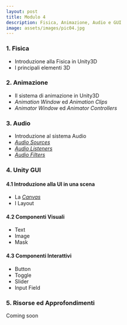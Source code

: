 ```yaml
---
layout: post
title: Modulo 4
description: Fisica, Animazione, Audio e GUI
image: assets/images/pic04.jpg
---
```


<h3>1. Fisica</h3>
<ul>
    <li>Introduzione alla Fisica in Unity3D</li>
    <li>I principali elementi 3D</li>
</ul>

<h3>2. Animazione</h3>
<ul>
    <li>Il sistema di animazione in Unity3D</li>
    <li><em>Animation Window</em> ed <em>Animation Clips</em></li>
    <li><em>Animator Window</em> ed <em>Animator Controllers</em></li>
</ul>

<h3>3. Audio</h3>

<ul>
    <li>Introduzione al sistema Audio</li>
    <li><em><a href="https://docs.unity3d.com/540/Documentation/Manual/class-AudioSource.html" target="_blank">Audio Sources</a></em></li>
    <li><em><a href="https://docs.unity3d.com/540/Documentation/Manual/class-AudioListener.html" target="_blank">Audio Listeners</a></em></li>
    <li><em><a href="https://docs.unity3d.com/540/Documentation/Manual/class-AudioEffect.html" target="_blank">Audio Filters</a></em></li>
</ul>

<h3>4. Unity GUI</h3>

<h4>4.1 Introduzione alla UI in una scena</h4>
<ul>
    <li>La <em><a href="https://docs.unity3d.com/540/Documentation/Manual/UICanvas.html" target="_blank">Canvas</a></em></li>
    <li>I Layout</li>
</ul>

<h4>4.2 Componenti Visuali</h4>
<ul>
    <li>Text</li>
    <li>Image</li>
    <li>Mask</li>
</ul>

<h4>4.3 Componenti Interattivi</h4>
<ul>
    <li>Button</li>
    <li>Toggle</li>
    <li>Slider</li>
    <li>Input Field</li>
</ul>

<h3>5. Risorse ed Approfondimenti</h3>

Coming soon